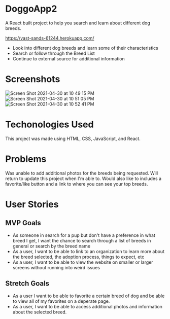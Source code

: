 # DoggoApp2

A React built project to help you search and learn about different dog breeds. 

https://vast-sands-61244.herokuapp.com/

* Look into different dog breeds and learn some of their characteristics
* Search or follow through the Breed List
* Continue to external source for additional information

# Screenshots

![Screen Shot 2021-04-30 at 10 49 15 PM](https://user-images.githubusercontent.com/80484823/116769223-86070780-aa08-11eb-82fb-12fb9836517a.png)
![Screen Shot 2021-04-30 at 10 51 05 PM](https://user-images.githubusercontent.com/80484823/116769225-87d0cb00-aa08-11eb-9a50-de0f57a8edbc.png)
![Screen Shot 2021-04-30 at 10 52 41 PM](https://user-images.githubusercontent.com/80484823/116769228-899a8e80-aa08-11eb-96b5-f57befb59124.png)

# Techonologies Used
This project was made using HTML, CSS, JavaScript, and React.

# Problems
Was unable to add additional photos for the breeds being requested. Will return to update this project when I'm able to. Would also like to includes a favorite/like button and a link to where you can see your top breeds.

# User Stories
## MVP Goals
* As someone in search for a pup but don't have a preference in what breed I get, I want the chance to search through a list of breeds in general or search by the breed name
* As a user, I want to be able to link to an organization to learn more about the breed selected, the adoption process, things to expect, etc
* As a user, I want to be able to view the website on smaller or larger screens without running into weird issues

## Stretch Goals
* As a user I want to be able to favorite a certain breed of dog and be able to view all of my favorites on a deperate page.
* As a user, I want to be able to access additional photos and information about the selected breed.

